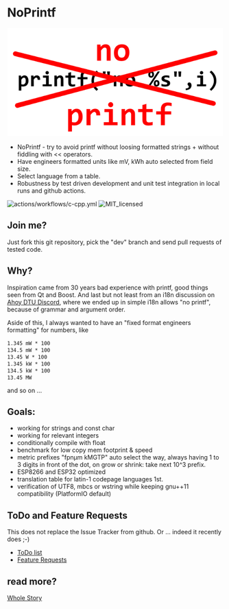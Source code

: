 # NoPrintf
![Logo](doc/no_printf_logo.png?raw=true)
- NoPrintf - try to avoid printf without loosing formatted strings + without fiddling with &lt;&lt; operators.
- Have engineers formatted units like mV, kWh auto selected from field size.
- Select language from a table.
- Robustness by test driven development and unit test integration in local runs and github actions.

![actions/workflows/c-cpp.yml](../../actions/workflows/c-cpp.yml/badge.svg)
![MIT_licensed](https://img.shields.io/badge/license-MIT-blue.svg)

## Join me?
Just fork this git repository, pick the "dev" branch and send pull requests of tested code.

## Why?
Inspiration came from 30 years bad experience with printf, good things seen from Qt and Boost.
And last but not least from an i18n discussion on [Ahoy DTU Discord](https://discord.gg/WzhxEY62mB),
where we ended up in simple i18n allows "no printf", because of grammar and argument order.

Aside of this, I always wanted to have an "fixed format engineers formatting" for numbers, like
```
1.345 mW * 100
134.5 mW * 100
13.45 W * 100
1.345 kW * 100
134.5 kW * 100
13.45 MW
```
and so on ...

## Goals:
- working for strings and const char
- working for relevant integers
- conditionally compile with float
- benchmark for low copy mem footprint & speed
- metric prefixes "fpnµm kMGTP" auto select the way, always having 1 to 3 digits in front of the dot, on grow or shrink: take next 10^3 prefix.
- ESP8266 and ESP32 optimized
- translation table for latin-1 codepage languages 1st.
- verification of UTF8, mbcs or wstring while keeping gnu++11 compatibility (PlatformIO default)

## ToDo and Feature Requests
This does not replace the Issue Tracker from github. Or ... indeed it recently does ;-)
- [ToDo list](todo/ToDo.md)
- [Feature Requests](todo/feature_requests.md)

## read more?
[Whole Story](doc/README_STORY.md)
